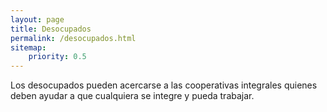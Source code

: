 ```yaml
---
layout: page
title: Desocupados
permalink: /desocupados.html
sitemap:
    priority: 0.5
---
```


Los desocupados pueden acercarse a las cooperativas integrales quienes deben ayudar a que cualquiera se integre y pueda trabajar. 